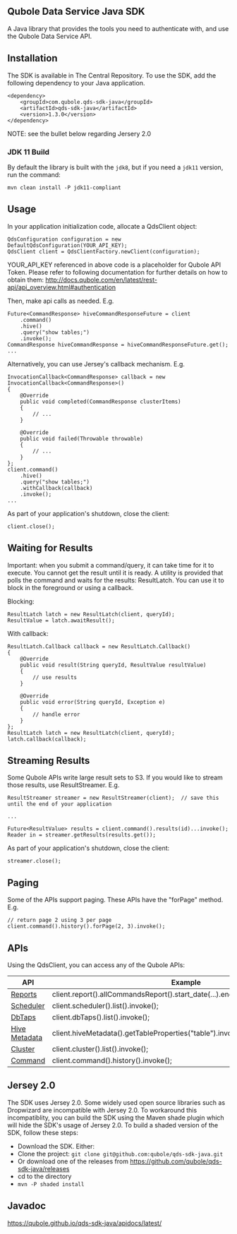 ## Qubole Data Service Java SDK
A Java library that provides the tools you need to authenticate with, and use the Qubole Data Service API.

## Installation
The SDK is available in The Central Repository. To use the SDK, add the following dependency to your Java application.

```
<dependency>
    <groupId>com.qubole.qds-sdk-java</groupId>
    <artifactId>qds-sdk-java</artifactId>
    <version>1.3.0</version>
</dependency>
```

NOTE: see the bullet below regarding Jersery 2.0

### JDK 11 Build

By default the library is built with the `jdk8`, but if you need a `jdk11` version, run the command:

```
mvn clean install -P jdk11-compliant
```

## Usage


In your application initialization code, allocate a QdsClient object:

```
QdsConfiguration configuration = new DefaultQdsConfiguration(YOUR_API_KEY);
QdsClient client = QdsClientFactory.newClient(configuration);
```
YOUR_API_KEY referenced in above code is a placeholder for Qubole API Token. Please refer to following documentation for  further details on how to obtain them: http://docs.qubole.com/en/latest/rest-api/api_overview.html#authentication

Then, make api calls as needed. E.g.

```
Future<CommandResponse> hiveCommandResponseFuture = client
    .command()
    .hive()
    .query("show tables;")
    .invoke();
CommandResponse hiveCommandResponse = hiveCommandResponseFuture.get();
...
```

Alternatively, you can use Jersey's callback mechanism. E.g.

```
InvocationCallback<CommandResponse> callback = new InvocationCallback<CommandResponse>()
{
    @Override
    public void completed(CommandResponse clusterItems)
    {
        // ...
    }

    @Override
    public void failed(Throwable throwable)
    {
        // ...
    }
};
client.command()
    .hive()
    .query("show tables;")
    .withCallback(callback)
    .invoke();
...
```

As part of your application's shutdown, close the client:

```
client.close();
```

## Waiting for Results

Important: when you submit a command/query, it can take time for it to execute. You cannot get the result until it is ready.
A utility is provided that polls the command and waits for the results: ResultLatch. You can use it to block in the foreground
or using a callback.

Blocking:
```
ResultLatch latch = new ResultLatch(client, queryId);
ResultValue = latch.awaitResult();
```

With callback:
```
ResultLatch.Callback callback = new ResultLatch.Callback()
{
    @Override
    public void result(String queryId, ResultValue resultValue)
    {
        // use results
    }

    @Override
    public void error(String queryId, Exception e)
    {
        // handle error
    }
};
ResultLatch latch = new ResultLatch(client, queryId);
latch.callback(callback);
```

## Streaming Results

Some Qubole APIs write large result sets to S3. If you would like to stream those results, use ResultStreamer.
E.g.

```
ResultStreamer streamer = new ResultStreamer(client);  // save this until the end of your application

...

Future<ResultValue> results = client.command().results(id)...invoke();
Reader in = streamer.getResults(results.get());
```

As part of your application's shutdown, close the client:

```
streamer.close();
```

## Paging

Some of the APIs support paging. These APIs have the "forPage" method. E.g.

```
// return page 2 using 3 per page
client.command().history().forPage(2, 3).invoke();
```

## APIs

Using the QdsClient, you can access any of the Qubole APIs:

| API | Example |
| --- | ------- |
| [Reports](http://www.qubole.com/documentation/en/latest/rest-api/reports_api/index.html) | client.report().allCommandsReport().start_date(...).end_date(...).limit(...).invoke(); |
| [Scheduler](http://www.qubole.com/documentation/en/latest/rest-api/scheduler_api/index.html) | client.scheduler().list().invoke(); |
| [DbTaps](http://www.qubole.com/documentation/en/latest/rest-api/dbtap_api/index.html) | client.dbTaps().list().invoke(); |
| [Hive Metadata](http://www.qubole.com/documentation/en/latest/rest-api/hive_metadata_api/index.html) | client.hiveMetadata().getTableProperties("table").invoke(); |
| [Cluster](http://www.qubole.com/documentation/en/latest/rest-api/cluster_api/index.html) | client.cluster().list().invoke(); |
| [Command](http://www.qubole.com/documentation/en/latest/rest-api/command_api/index.html) | client.command().history().invoke(); |

## Jersey 2.0

The SDK uses Jersey 2.0. Some widely used open source libraries such as Dropwizard are incompatible with Jersey 2.0.
To workaround this incompatiblity, you can build the SDK using the Maven shade plugin which will hide the SDK's usage
of Jersey 2.0. To build a shaded version of the SDK, follow these steps:

* Download the SDK. Either:
 * Clone the project: `git clone git@github.com:qubole/qds-sdk-java.git`
 * Or download one of the releases from https://github.com/qubole/qds-sdk-java/releases
* cd to the directory
* `mvn -P shaded install`

## Javadoc

https://qubole.github.io/qds-sdk-java/apidocs/latest/
